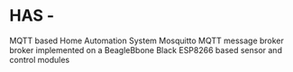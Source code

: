 # HAS - 
MQTT based Home Automation System
Mosquitto MQTT message broker broker implemented on a BeagleBbone Black
ESP8266 based sensor and control modules


